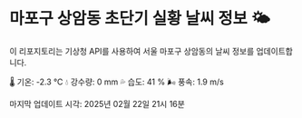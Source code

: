 
# 마포구 상암동 초단기 실황 날씨 정보 🌤️

이 리포지토리는 기상청 API를 사용하여 서울 마포구 상암동의 날씨 정보를 업데이트합니다. 

🌡️ 기온: -2.3 ℃
💧 강수량: 0 mm
💦 습도: 41 %
🌬️ 풍속: 1.9 m/s

마지막 업데이트 시각: 2025년 02월 22일 21시 16분    
